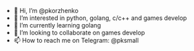 - 👋 Hi, I’m @pkorzhenko
- 👀 I’m interested in python, golang, c/c++ and games develop
- 🌱 I’m currently learning golang
- 💞️ I’m looking to collaborate on games develop
- 📫 How to reach me on Telegram: @pksmall

<!---
pkorzhenko/pkorzhenko is a ✨ special ✨ repository because its `README.md` (this file) appears on your GitHub profile.
You can click the Preview link to take a look at your changes.
--->
